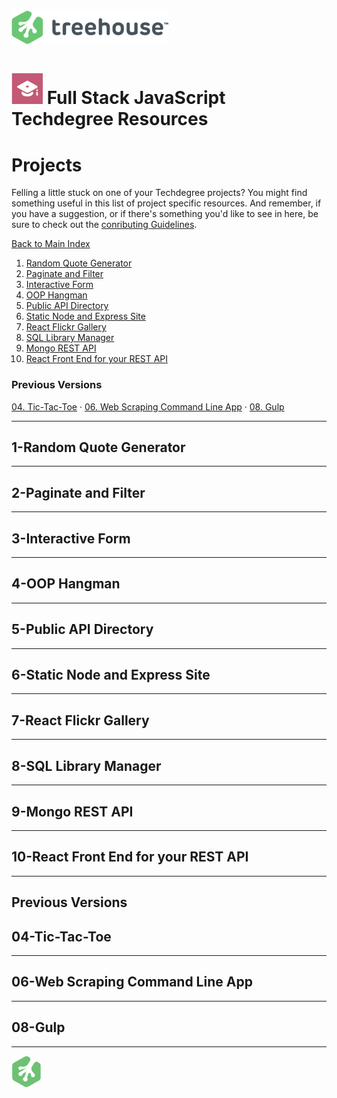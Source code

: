 # ![Treehouse Logo](../repo-imgs/treehouse_and_logo.png "Team Treehouse")

# ![Full Stack JavaScript Techdegree](../repo-imgs/fsjs.png "FSJS") Full Stack JavaScript Techdegree Resources

# Projects

Felling a little stuck on one of your Techdegree projects?  You might find something useful in this list of project specific resources.  And remember, if you have a suggestion, or if there's something you'd like to see in here, be sure to check out the [conributing Guidelines](../CONTRIBUTING.md).

[Back to Main Index](../README.md)

1. [Random Quote Generator](#1-Random)
2. [Paginate and Filter](#2-Paginate)
3. [Interactive Form](#3-Interactive)
4. [OOP Hangman](#4-OOP)
5. [Public API Directory](#5-Public)
6. [Static Node and Express Site](#6-Static)
7. [React Flickr Gallery](#7-React)
8. [SQL Library Manager](#8-SQL)
9. [Mongo REST API](#9-Mongo)
10. [React Front End for your REST API](#0-React)

### Previous Versions
[04. Tic-Tac-Toe](#04-Tic-Tac-Toe) ·
[06. Web Scraping Command Line App](#06-Web) ·
[08. Gulp](#08-Gulp)

-------

## 1-Random Quote Generator

-------

## 2-Paginate and Filter

-------

## 3-Interactive Form

-------

## 4-OOP Hangman

-------

## 5-Public API Directory

-------

## 6-Static Node and Express Site

-------

## 7-React Flickr Gallery

-------

## 8-SQL Library Manager

-------

## 9-Mongo REST API

-------

## 10-React Front End for your REST API

-------

## Previous Versions

## 04-Tic-Tac-Toe

-------

## 06-Web Scraping Command Line App

-------

## 08-Gulp

-------

![Treehouse Logo](../repo-imgs/frogprint.png "Team Treehouse")
